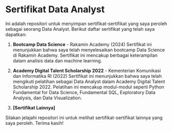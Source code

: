 # Sertifikat Data Analyst

Ini adalah repositori untuk menyimpan sertifikat-sertifikat yang saya peroleh sebagai seorang Data Analyst. Berikut daftar sertifikat yang telah saya dapatkan:

1. **Bootcamp Data Science** - Rakamin Academy (2024)
   Sertifikat ini menunjukkan bahwa saya telah menyelesaikan bootcamp Data Science di Rakamin Academy. Sertifikat ini mencakup berbagai keterampilan dalam analisis data dan machine learning.

2. **Academy Digital Talent Scholarship 2022** - Kementerian Komunikasi dan Informatika RI (2022)
   Sertifikat ini menunjukkan bahwa saya telah mengikuti pelatihan sebagai Data Analyst dalam Academy Digital Talent Scholarship 2022. Pelatihan ini mencakup modul-modul seperti Python Fundamental for Data Science, Fundamental SQL, Exploratory Data Analysis, dan Data Visualization.

3. **[Sertifikat Lainnya]**

Silakan jelajahi repositori ini untuk melihat sertifikat-sertifikat lainnya yang saya peroleh. Terima kasih!
